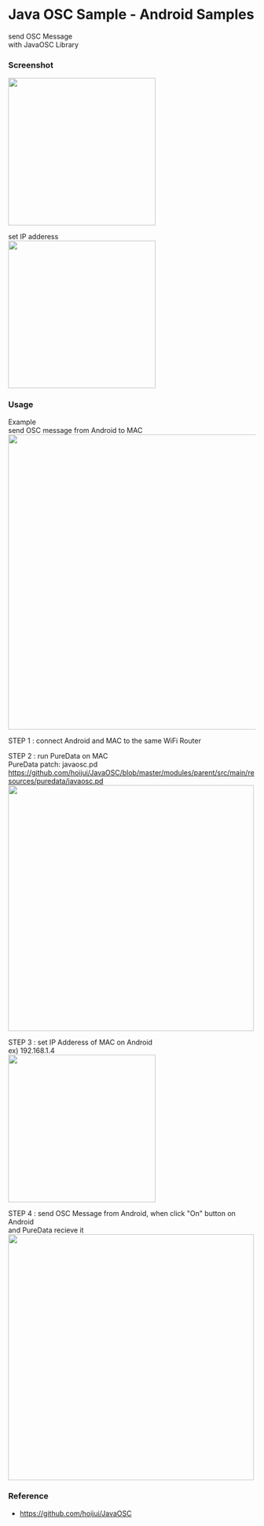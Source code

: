 Java OSC Sample  - Android Samples
===============

send OSC Message <br/>
with JavaOSC Library  <br/>

### Screenshot <br/>
<image src="https://raw.githubusercontent.com/ohwada/Android_Samples/master/JavaOscSample/screenshot/screenshot_java_osc_main.png" width="300" /><br/>

set IP adderess <br/>
<image src="https://raw.githubusercontent.com/ohwada/Android_Samples/master/JavaOscSample/screenshot/screenshot_java_osc_ip_addr.png" width="300" /><br/>

### Usage <br/>

Example  <br/>
send OSC message from Android to MAC <br/>
<image src="https://raw.githubusercontent.com/ohwada/Android_Samples/master/JavaOscSample/screenshot/overview_osc_android_to_mac.png" width="600" /><br/>

STEP 1 : 
connect Android and MAC to the same WiFi Router <br/>

STEP 2 : run PureData on MAC <br/>
PureData patch:  javaosc.pd <br/>
https://github.com/hoijui/JavaOSC/blob/master/modules/parent/src/main/resources/puredata/javaosc.pd <br/>
<image src="https://raw.githubusercontent.com/ohwada/Android_Samples/master/JavaOscSample/screenshot/pd_javaosc_pd.png" width="500" /><br/>

STEP 3 : set IP Adderess of MAC  on Android <br/>
ex) 192.168.1.4 <br/>
<image src="https://raw.githubusercontent.com/ohwada/Android_Samples/master/JavaOscSample/screenshot/screenshot_java_osc_ip_addr.png" width="300" /><br/>

STEP 4 : send OSC Message from Android, when click "On" button on Android  <br/>
and PureData recieve it <br/>
<image src="https://raw.githubusercontent.com/ohwada/Android_Samples/master/JavaOscSample/screenshot/pd_javaosc_console.png" width="500" /><br/>

### Reference <br/>
* https://github.com/hoijui/JavaOSC <br/>
